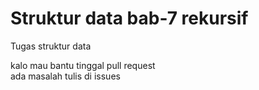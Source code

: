 # Struktur data bab-7 rekursif
Tugas struktur data  
  
kalo mau bantu tinggal pull request  
ada masalah tulis di issues
